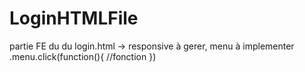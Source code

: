 # LoginHTMLFile
partie FE du du login.html -> responsive à gerer, menu à implementer .menu.click(function(){ //fonction })

